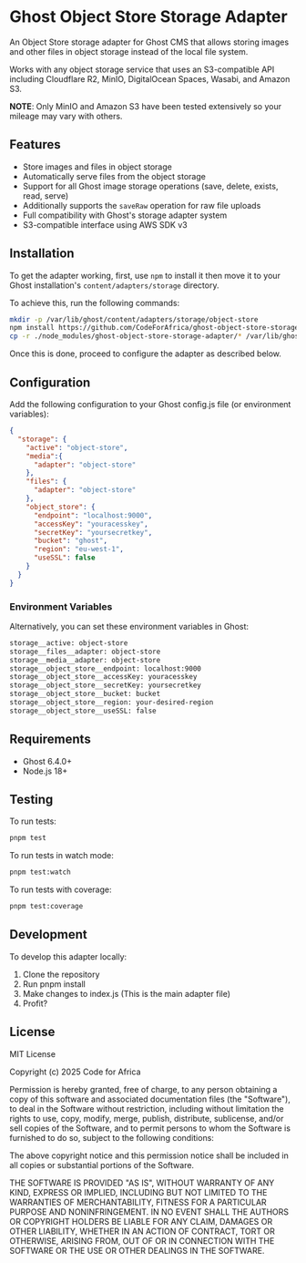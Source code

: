 # Ghost Object Store Storage Adapter

An Object Store storage adapter for Ghost CMS that allows storing images and other files in object storage instead of the local file system.

Works with any object storage service that uses an S3-compatible API including Cloudflare R2, MinIO, DigitalOcean Spaces, Wasabi, and Amazon S3.

**NOTE**: Only MinIO and Amazon S3 have been tested extensively so your mileage may vary with others.


## Features

- Store images and files in object storage
- Automatically serve files from the object storage
- Support for all Ghost image storage operations (save, delete, exists, read, serve)
- Additionally supports the `saveRaw` operation for raw file uploads
- Full compatibility with Ghost's storage adapter system
- S3-compatible interface using AWS SDK v3


## Installation

To get the adapter working, first, use `npm` to install it then move it to your Ghost installation's `content/adapters/storage` directory.

To achieve this, run the following commands:

```bash
mkdir -p /var/lib/ghost/content/adapters/storage/object-store
npm install https://github.com/CodeForAfrica/ghost-object-store-storage-adapter.git --omit=dev
cp -r ./node_modules/ghost-object-store-storage-adapter/* /var/lib/ghost/content/adapters/storage/object-store
```

Once this is done, proceed to configure the adapter as described below.

## Configuration

Add the following configuration to your Ghost config.js file (or environment variables):

```json
{
  "storage": {
    "active": "object-store",
    "media":{
      "adapter": "object-store"
    },
    "files": {
      "adapter": "object-store"
    },
    "object_store": {
      "endpoint": "localhost:9000",
      "accessKey": "youracesskey",
      "secretKey": "yoursecretkey",
      "bucket": "ghost",
      "region": "eu-west-1",
      "useSSL": false
    }
  }
}
```


### Environment Variables

Alternatively, you can set these environment variables in Ghost:

```bash
storage__active: object-store
storage__files__adapter: object-store
storage__media__adapter: object-store
storage__object_store__endpoint: localhost:9000
storage__object_store__accessKey: youracesskey
storage__object_store__secretKey: yoursecretkey
storage__object_store__bucket: bucket
storage__object_store__region: your-desired-region
storage__object_store__useSSL: false
```


## Requirements

- Ghost 6.4.0+
- Node.js 18+


## Testing

To run tests:
```bash
pnpm test
```

To run tests in watch mode:
```bash
pnpm test:watch
```

To run tests with coverage:
```bash
pnpm test:coverage
```


## Development

To develop this adapter locally:

1. Clone the repository
2. Run pnpm install
3. Make changes to index.js (This is the main adapter file)
4. Profit?


## License

MIT License

Copyright (c) 2025 Code for Africa

Permission is hereby granted, free of charge, to any person obtaining a copy
of this software and associated documentation files (the "Software"), to deal
in the Software without restriction, including without limitation the rights
to use, copy, modify, merge, publish, distribute, sublicense, and/or sell
copies of the Software, and to permit persons to whom the Software is
furnished to do so, subject to the following conditions:

The above copyright notice and this permission notice shall be included in all
copies or substantial portions of the Software.

THE SOFTWARE IS PROVIDED "AS IS", WITHOUT WARRANTY OF ANY KIND, EXPRESS OR
IMPLIED, INCLUDING BUT NOT LIMITED TO THE WARRANTIES OF MERCHANTABILITY,
FITNESS FOR A PARTICULAR PURPOSE AND NONINFRINGEMENT. IN NO EVENT SHALL THE
AUTHORS OR COPYRIGHT HOLDERS BE LIABLE FOR ANY CLAIM, DAMAGES OR OTHER
LIABILITY, WHETHER IN AN ACTION OF CONTRACT, TORT OR OTHERWISE, ARISING FROM,
OUT OF OR IN CONNECTION WITH THE SOFTWARE OR THE USE OR OTHER DEALINGS IN THE
SOFTWARE.
